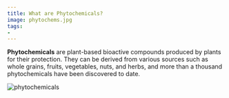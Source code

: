 ```yaml
---
title: What are Phytochemicals?
image: phytochems.jpg
tags:
- 
---
```

**Phytochemicals** are plant-based bioactive compounds produced by plants for their protection. They can be derived from various sources such as whole grains, fruits, vegetables, nuts, and herbs, and more than a thousand phytochemicals have been discovered to date.

![phytochemicals](https://res.cloudinary.com/alchemist-cookbook/image/upload/phytochemicals.jpg)


[^1]: **Title:** [ ]( )<br>
**Institution(s):** <br>
**Publication:** [ ]( )<br>
**Date:** <br>
[Archive](https://ipfs.io/ipfs/)